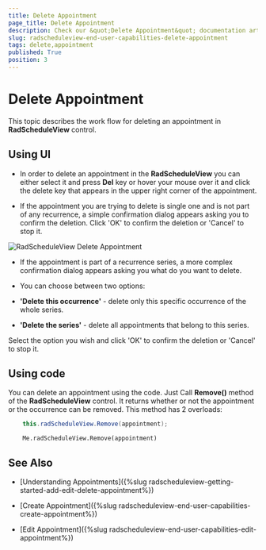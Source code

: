 ```yaml
---
title: Delete Appointment
page_title: Delete Appointment
description: Check our &quot;Delete Appointment&quot; documentation article for the RadScheduleView {{ site.framework_name }} control.
slug: radscheduleview-end-user-capabilities-delete-appointment
tags: delete,appointment
published: True
position: 3
---
```


# Delete Appointment

This topic describes the work flow for deleting an appointment in __RadScheduleView__ control.

## Using UI

* In order to delete an appointment in the __RadScheduleView__ you can either select it and press __Del__ key or hover your mouse over it and click the delete key that appears in the upper right corner of the appointment.

* If the appointment you are trying to delete is single one and is not part of any recurrence, a simple confirmation dialog appears asking you to confirm the deletion. Click 'OK' to confirm the deletion or 'Cancel' to stop it.

![RadScheduleView Delete Appointment](images/radscheduleview_end_user_capabilities_delete_appointment_01.png)

* If the appointment is part of a recurrence series, a more complex confirmation dialog appears asking you what do you want to delete.

* You can choose between two options:

* __'Delete this occurrence'__ - delete only this specific occurrence of the whole series.

* __'Delete the series'__ - delete all appointments that belong to this series.

Select the option you wish and click 'OK' to confirm the deletion or 'Cancel' to stop it.

## Using code

You can delete an appointment using the code. Just Call __Remove()__ method of the __RadScheduleView__ control. It returns whether or not  the appointment or the occurrence can be removed. This method has 2 overloads:



```C#
	this.radScheduleView.Remove(appointment);
```



```XAML
	Me.radScheduleView.Remove(appointment)
```

## See Also

 * [Understanding Appointments]({%slug radscheduleview-getting-started-add-edit-delete-appointment%})

 * [Create Appointment]({%slug radscheduleview-end-user-capabilities-create-appointment%})

 * [Edit Appointment]({%slug radscheduleview-end-user-capabilities-edit-appointment%})
